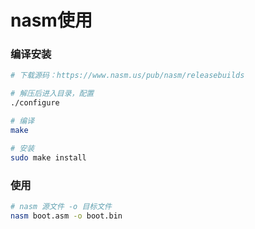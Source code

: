 # nasm使用


### 编译安装

```bash
# 下载源码：https://www.nasm.us/pub/nasm/releasebuilds

# 解压后进入目录，配置
./configure

# 编译
make

# 安装
sudo make install
```


### 使用

```bash
# nasm 源文件 -o 目标文件
nasm boot.asm -o boot.bin
```
